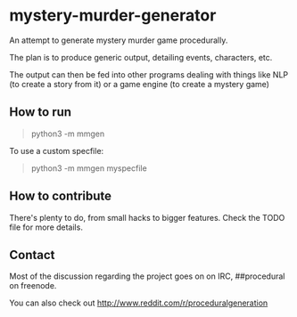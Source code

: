 mystery-murder-generator
========================

An attempt to generate mystery murder game procedurally.

The plan is to produce generic output, detailing events, characters, etc.

The output can then be fed into other programs dealing with things like NLP (to create a story from it) or a game engine (to create a mystery game)

How to run
----------
> python3 -m mmgen

To use a custom specfile:
> python3 -m mmgen myspecfile


How to contribute
-----------------
There's plenty to do, from small hacks to bigger features. Check the TODO file for more details.


Contact
-------

Most of the discussion regarding the project goes on on IRC, \#\#procedural on freenode.

You can also check out http://www.reddit.com/r/proceduralgeneration
